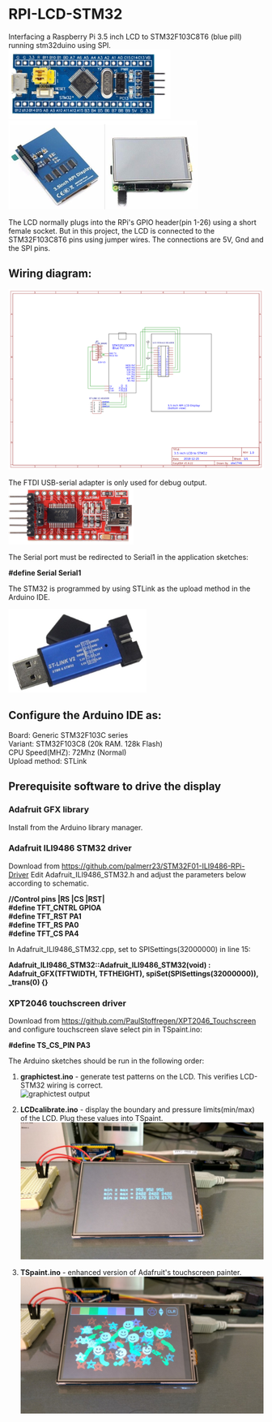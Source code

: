 # RPI-LCD-STM32
Interfacing a Raspberry Pi 3.5 inch LCD to STM32F103C8T6 (blue pill) running stm32duino using SPI.
  ![STM32F103C8T6](/images/bluepill.png)
  ![RPI 3.5 inch LCD](/images/LCD.png)

The LCD normally plugs into the RPi's GPIO header(pin 1-26) using a short female socket. But in this project, the LCD is connected to the STM32F103C8T6 pins using jumper wires. The connections are 5V, Gnd and the SPI pins.

## Wiring diagram:
  ![LCD_STM32 wiring](/images/Schematic.png)
  
The FTDI USB-serial adapter is only used for debug output.  
  ![USB-serial adapter](/images/USBSerialAdapter.png)

The Serial port must be redirected to Serial1 in the application
sketches:

  **#define Serial Serial1**

The STM32 is programmed by using STLink as the upload method in the Arduino IDE.

![ST-LINK V2](/images/stlinkv2.png)

## Configure the Arduino IDE as:

Board: Generic STM32F103C series  
Variant: STM32F103C8 (20k RAM. 128k Flash)  
CPU Speed(MHZ): 72Mhz (Normal)  
Upload method: STLink

## Prerequisite software to drive the display

### Adafruit GFX library
  Install from the Arduino library manager.
### Adafruit ILI9486 STM32 driver
  Download from https://github.com/palmerr23/STM32F01-ILI9486-RPi-Driver
  Edit Adafruit_ILI9486_STM32.h and adjust the parameters below according to schematic.

**//Control pins |RS |CS |RST|**  
**#define TFT_CNTRL      GPIOA  
#define TFT_RST        PA1  
#define TFT_RS         PA0  
#define TFT_CS         PA4**

In Adafruit_ILI9486_STM32.cpp, set to SPISettings(32000000) in line 15:

  **Adafruit_ILI9486_STM32::Adafruit_ILI9486_STM32(void) : Adafruit_GFX(TFTWIDTH, TFTHEIGHT), spiSet(SPISettings(32000000)), _trans(0) {}**

### XPT2046 touchscreen driver
  Download from https://github.com/PaulStoffregen/XPT2046_Touchscreen and configure touchscreen slave select pin in TSpaint.ino:

  **#define TS_CS_PIN  PA3**

The Arduino sketches should be run in the following order:

1. **graphictest.ino** - generate test patterns on the LCD. This verifies LCD-STM32 wiring is correct.  
![graphictest output](/images/graphictest.png)

2. **LCDcalibrate.ino** - display the boundary and pressure limits(min/max) of the LCD. Plug these values into TSpaint.  
![LCDcalibrate output](/images/LCDcalibrate.jpg)

3. **TSpaint.ino** - enhanced version of Adafruit's touchscreen painter.  
![TSpaint output](/images/TSpaint.jpg)


